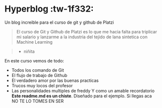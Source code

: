 # Hyperblog :tw-1f332:
Un blog increible para el curso de git y github de Platzi

>El curso de Git y Github de Platzi es lo que me hacia falta para triplicar mi salario y lanzarme a la industria del tejido de lana sintetica con Machine Learning

> - niñita

En este curso vemos de todo:
* Todos los comando de Git
* El flujo de trabajo de Github
* El verdadero amor por las buenas practicas
* Trucos muy locos del profesor
* Las personalidades multiples de freddy
Y como un amable recordatorio **Este readme.md es un chiste**. Diseñado para el ejemplo. Si llegas aca NO TE LO TOMES EN SER 
